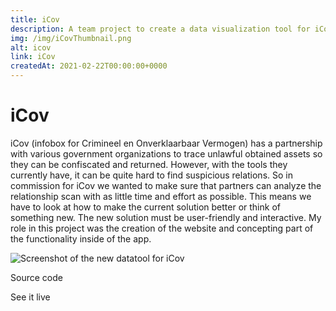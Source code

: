 ```yaml
---
title: iCov
description: A team project to create a data visualization tool for iCov to find and trace unlawful obtained assets so they can be confiscated and returned.
img: /img/iCovThumbnail.png
alt: icov
link: iCov
createdAt: 2021-02-22T00:00:00+0000
---
```


# iCov

iCov (infobox for Crimineel en Onverklaarbaar Vermogen) has a partnership with various government organizations to trace unlawful obtained assets so they can be confiscated and returned. However, with the tools they currently have, it can be quite hard to find suspicious relations.
So in commission for iCov we wanted to make sure that partners can analyze the relationship scan with as little time and effort as possible. This means we have to look at how to make the current solution better or think of something new. The new solution must be user-friendly and interactive.
My role in this project was the creation of the website and concepting part of the functionality inside of the app.

![Screenshot of the new datatool for iCov](/img/icov/icovApp1.png)

<icon-link href="https://github.com/vuurvos1/icov" target="_blank" icon="github">Source code</icon-link>

<icon-link href="https://icovdev.surge.sh/" target="_blank" icon="launch">See it live</icon-link>
